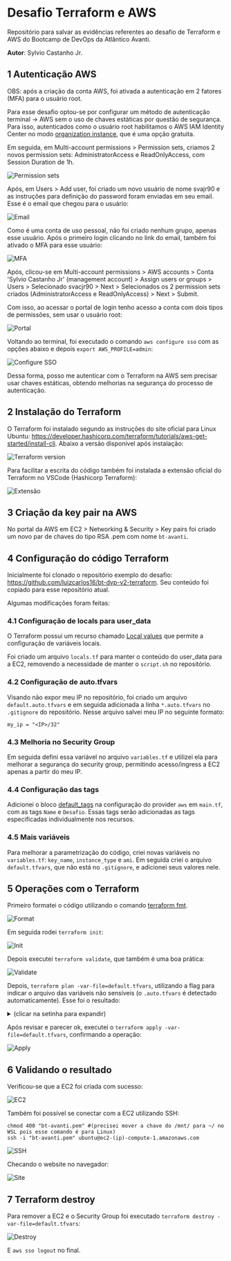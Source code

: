 # Desafio Terraform e AWS

Repositório para salvar as evidências referentes ao desafio de Terraform e AWS do Bootcamp de DevOps da Atlântico Avanti.

**Autor**: Sylvio Castanho Jr.

## 1 Autenticação AWS

OBS: após a criação da conta AWS, foi ativada a autenticação em 2 fatores (MFA) para o usuário root.

Para esse desafio optou-se por configurar um método de autenticação terminal -> AWS sem o uso de chaves estáticas por questão de segurança. Para isso, autenticados como o usuário root habilitamos o AWS IAM Identity Center no modo [organization instance](https://docs.aws.amazon.com/singlesignon/latest/userguide/get-set-up-for-idc.html), que é uma opção gratuita.

Em seguida, em Multi-account permissions > Permission sets, criamos 2 novos permission sets: AdministratorAccess e ReadOnlyAccess, com Session Duration de 1h.

![Permission sets](./images/01.png)

Após, em Users > Add user, foi criado um novo usuário de nome svajr90 e as instruções para definição do password foram enviadas em seu email. Esse é o email que chegou para o usuário:

![Email](./images/02.png)


Como é uma conta de uso pessoal, não foi criado nenhum grupo, apenas esse usuário. Após o primeiro login clicando no link do email, também foi ativado o MFA para esse usuário:

![MFA](./images/03.png)

Após, clicou-se em Multi-account permissions > AWS accounts > Conta 'Sylvio Castanho Jr' (management account) > Assign users or groups > Users > Selecionado svacjr90 > Next > Selecionados os 2 permission sets criados (AdministratorAccess e ReadOnlyAccess) > Next > Submit.

Com isso, ao acessar o portal de login tenho acesso a conta com dois tipos de permissões, sem usar o usuário root:

![Portal](./images/04.png)

Voltando ao terminal, foi executado o comando `aws configure sso` com as opções abaixo e depois `export AWS_PROFILE=admin`:

![Configure SSO](./images/05.png)

Dessa forma, posso me autenticar com o Terraform na AWS sem precisar usar chaves estáticas, obtendo melhorias na segurança do processo de autenticação.


## 2 Instalação do Terraform

O Terraform foi instalado segundo as instruções do site oficial para Linux Ubuntu: https://developer.hashicorp.com/terraform/tutorials/aws-get-started/install-cli. Abaixo a versão disponível após instalação:

![Terraform version](./images/06.png)

Para facilitar a escrita do código também foi instalada a extensão oficial do Terraform no VSCode (Hashicorp Terraform):

![Extensão](./images/07.png)

## 3 Criação da key pair na AWS

No portal da AWS em EC2 > Networking & Security > Key pairs foi criado um novo par de chaves do tipo RSA .pem com nome `bt-avanti`.

## 4 Configuração do código Terraform

Inicialmente foi clonado o repositório exemplo do desafio: https://github.com/luizcarlos16/bt-dvp-v2-terraform. Seu conteúdo foi copiado para esse repositório atual.

Algumas modificações foram feitas:

### 4.1 Configuração de locals para user_data

O Terraform possui um recurso chamado [Local values](https://developer.hashicorp.com/terraform/language/values/locals) que permite a configuração de variáveis locais.

Foi criado um arquivo `locals.tf` para manter o conteúdo do user_data para a EC2, removendo a necessidade de manter o `script.sh` no repositório.

### 4.2 Configuração de auto.tfvars

Visando não expor meu IP no repositório, foi criado um arquivo `default.auto.tfvars` e em seguida adicionada a linha `*.auto.tfvars` no `.gitignore` do repositório. Nesse arquivo salvei meu IP no seguinte formato:

```
my_ip = "<IP>/32"
```

### 4.3 Melhoria no Security Group

Em seguida defini essa variável no arquivo `variables.tf` e utilizei ela para melhorar a segurança do security group, permitindo acesso/ingress a EC2 apenas a partir do meu IP.

### 4.4 Configuração das tags

Adicionei o bloco [default_tags](https://developer.hashicorp.com/terraform/tutorials/aws/aws-default-tags) na configuração do provider `aws` em `main.tf`, com as tags `Name` e `Desafio`. Essas tags serão adicionadas as tags especificadas individualmente nos recursos.

### 4.5 Mais variáveis

Para melhorar a parametrização do código, criei novas variáveis no `variables.tf`: `key_name`, `instance_type` e `ami`. Em seguida criei o arquivo `default.tfvars`, que não está no `.gitignore`, e adicionei seus valores nele.


## 5 Operações com o Terraform

Primeiro formatei o código utilizando o comando [terraform fmt](https://developer.hashicorp.com/terraform/cli/commands/fmt).

![Format](./images/08.png)

Em seguida rodei `terraform init`:

![Init](./images/09.png)

Depois executei `terraform validate`, que também é uma boa prática:

![Validate](./images/10.png)

Depois, `terraform plan -var-file=default.tfvars`, utilizando a flag para indicar o arquivo das variáveis não sensíveis (o `.auto.tfvars` é detectado automaticamente). Esse foi o resultado:

<details>

<summary>(clicar na setinha para expandir)</summary>

```
Terraform used the selected providers to generate the following execution plan. Resource actions are indicated with the following symbols:
  + create

Terraform will perform the following actions:

  # aws_instance.web-server-2 will be created
  + resource "aws_instance" "web-server-2" {
      + ami                                  = "ami-0a0e5d9c7acc336f1"
      + arn                                  = (known after apply)
      + associate_public_ip_address          = (known after apply)
      + availability_zone                    = (known after apply)
      + cpu_core_count                       = (known after apply)
      + cpu_threads_per_core                 = (known after apply)
      + disable_api_stop                     = (known after apply)
      + disable_api_termination              = (known after apply)
      + ebs_optimized                        = (known after apply)
      + get_password_data                    = false
      + host_id                              = (known after apply)
      + host_resource_group_arn              = (known after apply)
      + iam_instance_profile                 = (known after apply)
      + id                                   = (known after apply)
      + instance_initiated_shutdown_behavior = (known after apply)
      + instance_lifecycle                   = (known after apply)
      + instance_state                       = (known after apply)
      + instance_type                        = "t2.micro"
      + ipv6_address_count                   = (known after apply)
      + ipv6_addresses                       = (known after apply)
      + key_name                             = "bt-avanti"
      + monitoring                           = (known after apply)
      + outpost_arn                          = (known after apply)
      + password_data                        = (known after apply)
      + placement_group                      = (known after apply)
      + placement_partition_number           = (known after apply)
      + primary_network_interface_id         = (known after apply)
      + private_dns                          = (known after apply)
      + private_ip                           = (known after apply)
      + public_dns                           = (known after apply)
      + public_ip                            = (known after apply)
      + secondary_private_ips                = (known after apply)
      + security_groups                      = (known after apply)
      + source_dest_check                    = true
      + spot_instance_request_id             = (known after apply)
      + subnet_id                            = (known after apply)
      + tags                                 = {
          + "Type" = "web-server"
        }
      + tags_all                             = {
          + "Desafio" = "2"
          + "Name"    = "bt-avanti"
          + "Type"    = "web-server"
        }
      + tenancy                              = (known after apply)
      + user_data                            = "a4f9fa5b07045be4fb614bcd07af89048fb9e164"
      + user_data_base64                     = (known after apply)
      + user_data_replace_on_change          = false
      + vpc_security_group_ids               = (known after apply)

      + capacity_reservation_specification (known after apply)

      + cpu_options (known after apply)

      + ebs_block_device (known after apply)

      + enclave_options (known after apply)

      + ephemeral_block_device (known after apply)

      + instance_market_options (known after apply)

      + maintenance_options (known after apply)

      + metadata_options (known after apply)

      + network_interface (known after apply)

      + private_dns_name_options (known after apply)

      + root_block_device (known after apply)
    }

  # aws_security_group.bt-avantiSG will be created
  + resource "aws_security_group" "bt-avantiSG" {
      + arn                    = (known after apply)
      + description            = "Allow incoming HTTP, HTTPS e SSH connections."
      + egress                 = [
          + {
              + cidr_blocks      = [
                  + "0.0.0.0/0",
                ]
              + from_port        = 0
              + ipv6_cidr_blocks = []
              + prefix_list_ids  = []
              + protocol         = "-1"
              + security_groups  = []
              + self             = false
              + to_port          = 0
                # (1 unchanged attribute hidden)
            },
        ]
      + id                     = (known after apply)
      + ingress                = [
          + {
              + cidr_blocks      = [
                  + "(meu-ip)/32",
                ]
              + description      = "HTTP to EC2"
              + from_port        = 80
              + ipv6_cidr_blocks = []
              + prefix_list_ids  = []
              + protocol         = "tcp"
              + security_groups  = []
              + self             = false
              + to_port          = 80
            },
          + {
              + cidr_blocks      = [
                  + "(meu-ip)/32",
                ]
              + description      = "HTTPS to EC2"
              + from_port        = 443
              + ipv6_cidr_blocks = []
              + prefix_list_ids  = []
              + protocol         = "tcp"
              + security_groups  = []
              + self             = false
              + to_port          = 443
            },
          + {
              + cidr_blocks      = [
                  + "(meu-ip)/32",
                ]
              + description      = "SSH to EC2"
              + from_port        = 22
              + ipv6_cidr_blocks = []
              + prefix_list_ids  = []
              + protocol         = "tcp"
              + security_groups  = []
              + self             = false
              + to_port          = 22
            },
        ]
      + name                   = "bt-avantiSG"
      + name_prefix            = (known after apply)
      + owner_id               = (known after apply)
      + revoke_rules_on_delete = false
      + tags                   = {
          + "Type" = "security-group"
        }
      + tags_all               = {
          + "Desafio" = "2"
          + "Name"    = "bt-avanti"
          + "Type"    = "security-group"
        }
      + vpc_id                 = (known after apply)
    }

Plan: 2 to add, 0 to change, 0 to destroy.
```

</details>


Após revisar e parecer ok, executei o `terraform apply -var-file=default.tfvars`, confirmando a operação:

![Apply](./images/11.png)


## 6 Validando o resultado

Verificou-se que a EC2 foi criada com sucesso:

![EC2](./images/12.png)

Também foi possível se conectar com a EC2 utilizando SSH:

```
chmod 400 "bt-avanti.pem" #(precisei mover a chave do /mnt/ para ~/ no WSL pois esse comando é para Linux)
ssh -i "bt-avanti.pem" ubuntu@ec2-(ip)-compute-1.amazonaws.com
```

![SSH](./images/13.png)

Checando o website no navegador:

![Site](./images/14.png)

## 7 Terraform destroy 

Para remover a EC2 e o Security Group foi executado `terraform destroy -var-file=default.tfvars`:

![Destroy](./images/15.png)

E `aws sso logout` no final.

